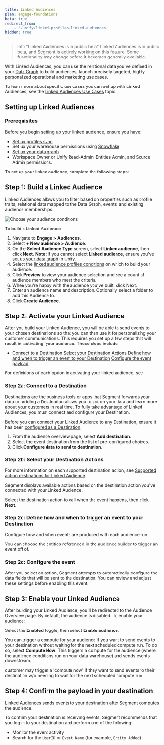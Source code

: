```yaml
---
title: Linked Audiences
plan: engage-foundations
beta: true
redirect_from: 
    - '/unify/linked-profiles/linked-audiences'
hidden: true
---
```

> info "Linked Audiences is in public beta"
> Linked Audiences is in public beta, and Segment is actively working on this feature. Some functionality may change before it becomes generally available.

With Linked Audiences, you can use the relational data you've defined in your [Data Graph](/docs/unify/linked-profiles/data-graph/) to build audiences, launch precisely targeted, highly personalized operational and marketing use cases.

To learn more about specific use cases you can set up with Linked Audiences,  see the [Linked Audiences Use Cases](/docs/engage/audiences/linked_audiences/linked-audiences-use-cases/) topic.

## Setting up Linked Audiences

### Prerequisites

Before you begin setting up your linked audience, ensure you have:

- [Set up profiles sync](/unify/profiles-sync/profiles-sync-setup/)
- Set up your warehouse permissions using [Snowflake](/docs/unify/linked-profiles/setup-guides/snowflake-setup/)
- [Set up your data graph](/docs/unify/linked-profiles/data-graph/)
- Workspace Owner or Unify Read-Admin, Entities Admin, and Source Admin permissions.

To set up your linked audience, complete the following steps:

## Step 1: Build a Linked Audience

Linked Audiences allows you to filter based on properties such as profile traits, relational data mapped to the Data Graph, events, and existing audience memberships.

![Choose your audience conditions](/docs/engage/images/conditions.png)

To build a Linked Audience:

1. Navigate to **Engage > Audiences**.
2. Select **+ New audience > Audience**.
3. On the **Select Audience Type** screen, select **Linked audience**, then click **Next**.
**Note:** if you cannot select **Linked audience**, ensure you’ve [set up your data graph](/docs/unify/linked-profiles/data-graph/) in Unify.
4. Select the [linked audience profiles conditions](????) on which to build your audience.
5. Click **Preview** to view your audience selection and see a count of audience members who meet the criteria.
6. When you’re happy with the audience you’ve built, click Next.
7. Enter an audience name and description.
Optionally, select a folder to add this Audience to.
8. Click **Create Audience**.

## Step 2: Activate your Linked Audience

After you build your Linked Audience, you will be able to send events to your chosen destinations so that you can then use it for personalizing your customer communications. This requires you set up a few steps that will result in ‘activating’ your audience. These steps include: 

- [Connect to a Destination](#step-2a-select-a-destination)
[Select your Destination Actions](#step-2b-select-your-destination-actions)
[Define how and when to trigger an event to your Destination](#step-2c-define-the-events-that-trigger-actions-in-your-destination)
[Configure the event payload](#step-2d-configure-the-event)

For definitions of each option in activating your linked audience, see

### Step 2a: Connect to a Destination

Destinations are the business tools or apps that Segment forwards your data to. Adding a Destination allows you to act on your data and learn more about your customers in real time. To fully take advantage of Linked Audiences, you must connect and configure your Destination. 

Before you can connect your Linked Audience to any Destination, ensure it has been [configured as a Destination](connections/destinations/catalog/).

1. From the audience overview page, select **Add destination**.
2. Select the event destination from the list of pre-configured choices.
3. Click **Configure data to send to destination**.

### Step 2b: Select your Destination Actions

For more information on each supported destination action, see [Supported action destinations for Linked Audience](docs/engage/audiences/linked_audiences/linked_supported_destinations/).

Segment displays available actions based on the destination action you've connected with your Linked Audience.

Select the destination action to call when the event happens, then click **Next**. 

### Step 2c: Define how and when to trigger an event to your Destination

Configure how and when events are produced with each audience run. 

You can choose the entities referenced in the audience builder to trigger an event off of. 

### Step 2d: Configure the event

After you select an action, Segment attempts to automatically configure the data fields that will be sent to the destination. You can review and adjust these settings before enabling this event.

## Step 3: Enable your Linked Audience

After building your Linked Audience, you'll be redirected to the Audience Overview page. By default, the audience is disabled. To enable your audience:

Select the **Enabled** toggle, then select **Enable audience**.

You can trigger a compute for your audience if you want to send events to your destination without waiting for the next scheduled compute run. To do so, select **Compute Now**. This triggers a compute for the audience (where the audience conditions run on your data warehouse) and sends events downstream.

 customer may trigger a 'compute now' if they want to send events to their destination w/o needing to wait for the next scheduled compute run

## Step 4: Confirm the payload in your destination

Linked Audiences sends events to your destination after Segment computes the audience.

To confirm your destination is receiving events, Segment recommends that you log in to your destination and perform one of the following:
- Monitor the event activity
- Search for the `UserID` or `Event Name` (for example, `Entity Added`)